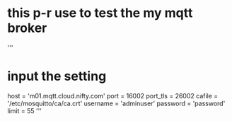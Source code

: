 # this p-r use to test the my mqtt broker 

'''
# input the setting
host = 'm01.mqtt.cloud.nifty.com'
port = 16002
port_tls = 26002
cafile = '/etc/mosquitto/ca/ca.crt'
username = 'adminuser'
password = 'password'
limit = 55
'''
